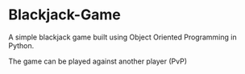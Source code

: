 # Blackjack-Game

A simple blackjack game built using Object Oriented Programming in Python.

The game can be played against another player (PvP)

